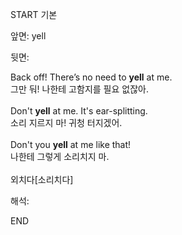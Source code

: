 START
기본

앞면:
yell


뒷면:
<div>Back off! There’s no need to <strong>yell</strong> at me. </div><div><div>그만 둬! 나한테 고함지를 필요 없잖아.</div></div><div><br></div><div><div>Don't <strong>yell</strong> at me. It's ear-splitting. </div><div><div>소리 지르지 마! 귀청 터지겠어.</div></div></div><div><br></div><div><div>Don't you <strong>yell</strong> at me like that! </div><div><div>나한테 그렇게 소리치지 마.</div></div></div><div><br></div><div>외치다[소리치다]</div>


해석:
<!--ID: 1746614454996-->
END